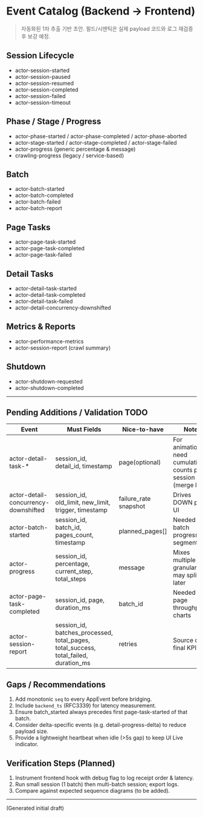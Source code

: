 # Event Catalog (Backend -> Frontend)

> 자동화된 1차 추출 기반 초안. 필드/시맨틱은 실제 payload 코드와 로그 재검증 후 보강 예정.

## Session Lifecycle
- actor-session-started
- actor-session-paused
- actor-session-resumed
- actor-session-completed
- actor-session-failed
- actor-session-timeout

## Phase / Stage / Progress
- actor-phase-started / actor-phase-completed / actor-phase-aborted
- actor-stage-started / actor-stage-completed / actor-stage-failed
- actor-progress (generic percentage & message)
- crawling-progress (legacy / service-based)

## Batch
- actor-batch-started
- actor-batch-completed
- actor-batch-failed
- actor-batch-report

## Page Tasks
- actor-page-task-started
- actor-page-task-completed
- actor-page-task-failed

## Detail Tasks
- actor-detail-task-started
- actor-detail-task-completed
- actor-detail-task-failed
- actor-detail-concurrency-downshifted

## Metrics & Reports
- actor-performance-metrics
- actor-session-report (crawl summary)

## Shutdown
- actor-shutdown-requested
- actor-shutdown-completed

---
## Pending Additions / Validation TODO
| Event | Must Fields | Nice-to-have | Notes |
|-------|-------------|--------------|-------|
| actor-detail-task-* | session_id, detail_id, timestamp | page(optional) | For animation: need cumulative counts per session (merge logic) |
| actor-detail-concurrency-downshifted | session_id, old_limit, new_limit, trigger, timestamp | failure_rate snapshot | Drives DOWN pulse UI |
| actor-batch-started | session_id, batch_id, pages_count, timestamp | planned_pages[] | Needed for batch progress segmentation |
| actor-progress | session_id, percentage, current_step, total_steps | message | Mixes multiple granularities; may split later |
| actor-page-task-completed | session_id, page, duration_ms | batch_id | Needed for page throughput charts |
| actor-session-report | session_id, batches_processed, total_pages, total_success, total_failed, duration_ms | retries | Source of final KPIs |

## Gaps / Recommendations
1. Add monotonic `seq` to every AppEvent before bridging.
2. Include `backend_ts` (RFC3339) for latency measurement.
3. Ensure batch_started always precedes first page-task-started of that batch.
4. Consider delta-specific events (e.g. detail-progress-delta) to reduce payload size.
5. Provide a lightweight heartbeat when idle (>5s gap) to keep UI Live indicator.

## Verification Steps (Planned)
1. Instrument frontend hook with debug flag to log receipt order & latency.
2. Run small session (1 batch) then multi-batch session; export logs.
3. Compare against expected sequence diagrams (to be added).

---
(Generated initial draft)
